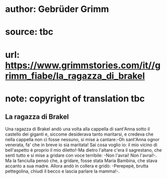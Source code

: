 # author: Gebrüder Grimm
# source: tbc
# url: https://www.grimmstories.com/it//grimm_fiabe/la_ragazza_di_brakel
# note: copyright of translation tbc

## La ragazza di Brakel 

Una ragazza di Brakel andò una volta alla cappella di sant'Anna sotto
il castello dei giganti e, siccome desiderava tanto maritarsi, e credeva
che nella cappella non ci fosse nessuno, si mise a cantare:-Oh
sant'Anna ognor venerata, fa' che in breve io sia maritata! Sai cosa
voglio io: il mio vicino di bell'aspetto è proprio il mio diletto!-Ma
dietro l'altare c'era il sagrestano, che sentì tutto e si mise a
gridare con voce terribile: -Non l'avrai! Non l'avrai!-. Ma la
fanciulla pensò che, a gridare, fosse stata Maria Bambina, che stava
accanto a sua madre. Allora andò in collera e gridò: -Perepepè, brutta
pettegolina, chiudi il becco e lascia parlare la mamma!-.
